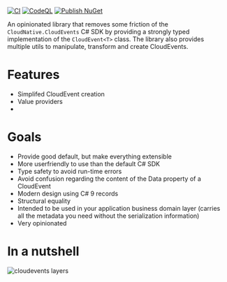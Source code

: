 [![CI](https://github.com/mbernard/CloudEvents.Typed/actions/workflows/ci.yml/badge.svg)](https://github.com/mbernard/CloudEvents.Typed/actions/workflows/ci.yml)
[![CodeQL](https://github.com/mbernard/CloudEvents.StronglyTyped/actions/workflows/codeql-analysis.yml/badge.svg)](https://github.com/mbernard/CloudEvents.StronglyTyped/actions/workflows/codeql-analysis.yml)
[![Publish NuGet](https://github.com/mbernard/CloudEvents.StronglyTyped/actions/workflows/Publish.yml/badge.svg)](https://github.com/mbernard/CloudEvents.StronglyTyped/actions/workflows/Publish.yml)

An opinionated library that removes some friction of the `CloudNative.CloudEvents` C# SDK by providing a strongly typed implementation of the `CloudEvent<T>` class.
The library also provides multiple utils to manipulate, transform and create CloudEvents.

# Features
* Simplifed CloudEvent creation
* Value providers
* 
# Goals
* Provide good default, but make everything extensible
* More userfriendly to use than the default C# SDK
* Type safety to avoid run-time errors
* Avoid confusion regarding the content of the Data property of a CloudEvent
* Modern design using C# 9 records
* Structural equality
* Intended to be used in your application business domain layer (carries all the metadata you need without the serialization information)
* Very opinionated

# In a nutshell

![cloudevents layers](https://blog.miguelbernard.com/_next/image?url=https%3A%2F%2Fcms.miguelbernard.com%2Fcontent%2Fimages%2F2021%2F07%2FCloudEvents-Layers-1.png&w=3120&q=75)



